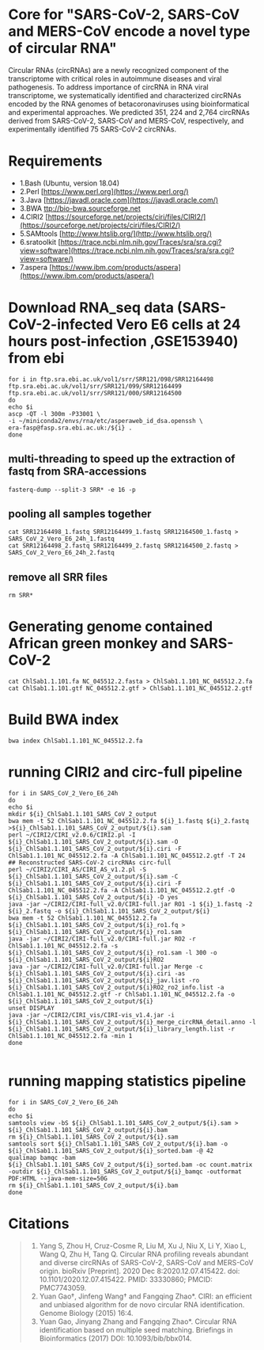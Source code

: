 
# Core for "SARS-CoV-2, SARS-CoV and MERS-CoV encode a novel type of circular RNA"

Circular RNAs (circRNAs) are a newly recognized component of the transcriptome with critical roles in autoimmune diseases and viral pathogenesis. To address importance of circRNA in RNA viral transcriptome, we systematically identified and characterized circRNAs encoded by the RNA genomes of betacoronaviruses using bioinformatical and experimental approaches. We predicted 351, 224 and 2,764 circRNAs derived from SARS-CoV-2, SARS-CoV and MERS-CoV, respectively, and experimentally identified 75 SARS-CoV-2 circRNAs. 

# Requirements
- 1.Bash (Ubuntu, version 18.04)
- 2.Perl [https://www.perl.org](https://www.perl.org/)
- 3.Java [https://javadl.oracle.com](https://javadl.oracle.com/)
- 3.BWA [ttp://bio-bwa.sourceforge.net](http://bio-bwa.sourceforge.net/)
- 4.CIRI2 [https://sourceforge.net/projects/ciri/files/CIRI2/](https://sourceforge.net/projects/ciri/files/CIRI2/) 
- 5.SAMtools [http://www.htslib.org/](http://www.htslib.org/)
- 6.sratoolkit [https://trace.ncbi.nlm.nih.gov/Traces/sra/sra.cgi?view=software](https://trace.ncbi.nlm.nih.gov/Traces/sra/sra.cgi?view=software/)
- 7.aspera [https://www.ibm.com/products/aspera](https://www.ibm.com/products/aspera/)

#  Download RNA_seq data (SARS-CoV-2-infected Vero E6 cells at 24 hours post-infection ,GSE153940) from ebi
```Shell
for i in ftp.sra.ebi.ac.uk/vol1/srr/SRR121/098/SRR12164498 ftp.sra.ebi.ac.uk/vol1/srr/SRR121/099/SRR12164499 ftp.sra.ebi.ac.uk/vol1/srr/SRR121/000/SRR12164500
do
echo $i
ascp -QT -l 300m -P33001 \
-i ~/miniconda2/envs/rna/etc/asperaweb_id_dsa.openssh \
era-fasp@fasp.sra.ebi.ac.uk:/${i} .
done
```
## multi-threading to speed up the extraction of fastq from SRA-accessions

```Shell
fasterq-dump --split-3 SRR* -e 16 -p
```
## pooling all samples together
```Shell
cat SRR12164498_1.fastq SRR12164499_1.fastq SRR12164500_1.fastq > SARS_CoV_2_Vero_E6_24h_1.fastq
cat SRR12164498_2.fastq SRR12164499_2.fastq SRR12164500_2.fastq > SARS_CoV_2_Vero_E6_24h_2.fastq
```
## remove all SRR files

```Shell
rm SRR*
```
# Generating genome contained African green monkey and SARS-CoV-2

```Shell
cat ChlSab1.1.101.fa NC_045512.2.fasta > ChlSab1.1.101_NC_045512.2.fa
cat ChlSab1.1.101.gtf NC_045512.2.gtf > ChlSab1.1.101_NC_045512.2.gtf
```

# Build  BWA index

```Shell
bwa index ChlSab1.1.101_NC_045512.2.fa
```

# running CIRI2 and circ-full pipeline
  
```Shell
for i in SARS_CoV_2_Vero_E6_24h
do
echo $i
mkdir ${i}_ChlSab1.1.101_SARS_CoV_2_output
bwa mem -t 52 ChlSab1.1.101_NC_045512.2.fa ${i}_1.fastq ${i}_2.fastq >${i}_ChlSab1.1.101_SARS_CoV_2_output/${i}.sam
perl ~/CIRI2/CIRI_v2.0.6/CIRI2.pl -I ${i}_ChlSab1.1.101_SARS_CoV_2_output/${i}.sam -O ${i}_ChlSab1.1.101_SARS_CoV_2_output/${i}.ciri -F ChlSab1.1.101_NC_045512.2.fa -A ChlSab1.1.101_NC_045512.2.gtf -T 24
## Reconstructed SARS-CoV-2 circRNAs circ-full
perl ~/CIRI2/CIRI_AS/CIRI_AS_v1.2.pl -S ${i}_ChlSab1.1.101_SARS_CoV_2_output/${i}.sam -C ${i}_ChlSab1.1.101_SARS_CoV_2_output/${i}.ciri -F ChlSab1.1.101_NC_045512.2.fa -A ChlSab1.1.101_NC_045512.2.gtf -O ${i}_ChlSab1.1.101_SARS_CoV_2_output/${i} -D yes
java -jar ~/CIRI2/CIRI-full_v2.0/CIRI-full.jar RO1 -1 ${i}_1.fastq -2 ${i}_2.fastq -o ${i}_ChlSab1.1.101_SARS_CoV_2_output/${i}
bwa mem -t 52 ChlSab1.1.101_NC_045512.2.fa ${i}_ChlSab1.1.101_SARS_CoV_2_output/${i}_ro1.fq > ${i}_ChlSab1.1.101_SARS_CoV_2_output/${i}_ro1.sam
java -jar ~/CIRI2/CIRI-full_v2.0/CIRI-full.jar RO2 -r ChlSab1.1.101_NC_045512.2.fa -s ${i}_ChlSab1.1.101_SARS_CoV_2_output/${i}_ro1.sam -l 300 -o ${i}_ChlSab1.1.101_SARS_CoV_2_output/${i}RO2
java -jar ~/CIRI2/CIRI-full_v2.0/CIRI-full.jar Merge -c ${i}_ChlSab1.1.101_SARS_CoV_2_output/${i}.ciri -as ${i}_ChlSab1.1.101_SARS_CoV_2_output/${i}_jav.list -ro ${i}_ChlSab1.1.101_SARS_CoV_2_output/${i}RO2_ro2_info.list -a ChlSab1.1.101_NC_045512.2.gtf -r ChlSab1.1.101_NC_045512.2.fa -o ${i}_ChlSab1.1.101_SARS_CoV_2_output/${i}
unset DISPLAY
java -jar ~/CIRI2/CIRI_vis/CIRI-vis_v1.4.jar -i ${i}_ChlSab1.1.101_SARS_CoV_2_output/${i}_merge_circRNA_detail.anno -l ${i}_ChlSab1.1.101_SARS_CoV_2_output/${i}_library_length.list -r ChlSab1.1.101_NC_045512.2.fa -min 1
done
  
```
# running mapping statistics pipeline

```Shell
for i in SARS_CoV_2_Vero_E6_24h
do
echo $i
samtools view -bS ${i}_ChlSab1.1.101_SARS_CoV_2_output/${i}.sam > ${i}_ChlSab1.1.101_SARS_CoV_2_output/${i}.bam
rm ${i}_ChlSab1.1.101_SARS_CoV_2_output/${i}.sam
samtools sort ${i}_ChlSab1.1.101_SARS_CoV_2_output/${i}.bam -o ${i}_ChlSab1.1.101_SARS_CoV_2_output/${i}_sorted.bam -@ 42
qualimap bamqc -bam ${i}_ChlSab1.1.101_SARS_CoV_2_output/${i}_sorted.bam -oc count.matrix -outdir ${i}_ChlSab1.1.101_SARS_CoV_2_output/${i}_bamqc -outformat PDF:HTML --java-mem-size=50G
rm ${i}_ChlSab1.1.101_SARS_CoV_2_output/${i}.bam
done
```



# Citations


>1.  Yang S, Zhou H, Cruz-Cosme R, Liu M, Xu J, Niu X, Li Y, Xiao L, Wang Q, Zhu H, Tang Q. Circular RNA profiling reveals abundant and diverse circRNAs of SARS-CoV-2, SARS-CoV and MERS-CoV origin. bioRxiv [Preprint]. 2020 Dec 8:2020.12.07.415422. doi: 10.1101/2020.12.07.415422. PMID: 33330860; PMCID: PMC7743059.
>2.  Yuan Gao†, Jinfeng Wang† and Fangqing Zhao*. CIRI: an efficient and unbiased algorithm for de novo circular RNA identification. Genome Biology (2015) 16:4.
>3.  Yuan Gao, Jinyang Zhang and Fangqing Zhao*. Circular RNA identification based on multiple seed matching. Briefings in Bioinformatics (2017) DOI: 10.1093/bib/bbx014.


